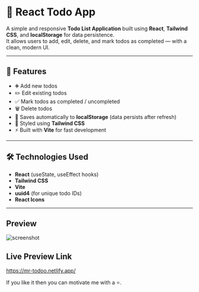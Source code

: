 # 📝 React Todo App

A simple and responsive **Todo List Application** built using **React**, **Tailwind CSS**, and **localStorage** for data persistence.  
It allows users to add, edit, delete, and mark todos as completed — with a clean, modern UI.

---

## 🚀 Features

- ➕ Add new todos  
- ✏️ Edit existing todos  
- ✅ Mark todos as completed / uncompleted  
- 🗑️ Delete todos  
- 💾 Saves automatically to **localStorage** (data persists after refresh)  
- 🎨 Styled using **Tailwind CSS**  
- ⚡ Built with **Vite** for fast development  

---

## 🛠️ Technologies Used

- **React** (useState, useEffect hooks)
- **Tailwind CSS**
- **Vite**
- **uuid4** (for unique todo IDs)
- **React Icons**

---

## Preview
![screenshot](https://github.com/user-attachments/assets/90604791-5dd9-486b-b510-520185eba62a)

## Live Preview Link 
https://mr-todoo.netlify.app/

If you like it then you can motivate me with a ⭐.